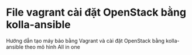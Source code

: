 # File vagrant cài đặt OpenStack bằng kolla-ansible

Hướng dẫn tạo máy bảo bằng Vagrant và cài đặt OpenStack bằng kolla-ansible theo mô hình All in one